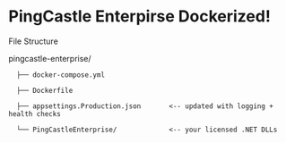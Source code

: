 # PingCastle Enterpirse Dockerized!
File Structure 

pingcastle-enterprise/

      ├── docker-compose.yml
      
      ├── Dockerfile
      
      ├── appsettings.Production.json       <-- updated with logging + health checks
      
      └── PingCastleEnterprise/             <-- your licensed .NET DLLs

